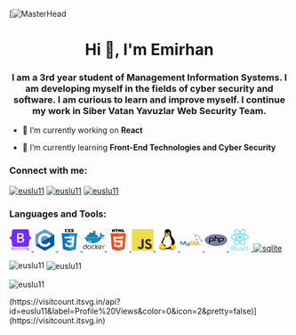  [![MasterHead](https://www.alastyr.com/blog/wp-content/uploads/2021/09/front-end-developer-.jpg)
<h1 align="center">Hi 👋, I'm Emirhan</h1>
<h3 align="center">I am a 3rd year student of Management Information Systems. I am developing myself in the fields of cyber security and software. I am curious to learn and improve myself. I continue my work in Siber Vatan Yavuzlar Web Security Team.</h3>

- 🔭 I’m currently working on **React**

- 🌱 I’m currently learning **Front-End Technologies and Cyber Security**

<h3 align="left">Connect with me:</h3>
<p align="left">
<a href="https://twitter.com/euslu11" target="blank"><img align="center" src="https://raw.githubusercontent.com/rahuldkjain/github-profile-readme-generator/master/src/images/icons/Social/twitter.svg" alt="euslu11" height="30" width="40" /></a>
<a href="https://linkedin.com/in/euslu11" target="blank"><img align="center" src="https://raw.githubusercontent.com/rahuldkjain/github-profile-readme-generator/master/src/images/icons/Social/linked-in-alt.svg" alt="euslu11" height="30" width="40" /></a>
<a href="https://instagram.com/euslu11" target="blank"><img align="center" src="https://raw.githubusercontent.com/rahuldkjain/github-profile-readme-generator/master/src/images/icons/Social/instagram.svg" alt="euslu11" height="30" width="40" /></a>
</p>

<h3 align="left">Languages and Tools:</h3>
<p align="left"> <a href="https://getbootstrap.com" target="_blank" rel="noreferrer"> <img src="https://raw.githubusercontent.com/devicons/devicon/master/icons/bootstrap/bootstrap-plain-wordmark.svg" alt="bootstrap" width="40" height="40"/> </a> <a href="https://www.cprogramming.com/" target="_blank" rel="noreferrer"> <img src="https://raw.githubusercontent.com/devicons/devicon/master/icons/c/c-original.svg" alt="c" width="40" height="40"/> </a> <a href="https://www.w3schools.com/css/" target="_blank" rel="noreferrer"> <img src="https://raw.githubusercontent.com/devicons/devicon/master/icons/css3/css3-original-wordmark.svg" alt="css3" width="40" height="40"/> </a> <a href="https://www.docker.com/" target="_blank" rel="noreferrer"> <img src="https://raw.githubusercontent.com/devicons/devicon/master/icons/docker/docker-original-wordmark.svg" alt="docker" width="40" height="40"/> </a> <a href="https://www.w3.org/html/" target="_blank" rel="noreferrer"> <img src="https://raw.githubusercontent.com/devicons/devicon/master/icons/html5/html5-original-wordmark.svg" alt="html5" width="40" height="40"/> </a> <a href="https://developer.mozilla.org/en-US/docs/Web/JavaScript" target="_blank" rel="noreferrer"> <img src="https://raw.githubusercontent.com/devicons/devicon/master/icons/javascript/javascript-original.svg" alt="javascript" width="40" height="40"/> </a> <a href="https://www.linux.org/" target="_blank" rel="noreferrer"> <img src="https://raw.githubusercontent.com/devicons/devicon/master/icons/linux/linux-original.svg" alt="linux" width="40" height="40"/> </a> <a href="https://www.mysql.com/" target="_blank" rel="noreferrer"> <img src="https://raw.githubusercontent.com/devicons/devicon/master/icons/mysql/mysql-original-wordmark.svg" alt="mysql" width="40" height="40"/> </a> <a href="https://www.php.net" target="_blank" rel="noreferrer"> <img src="https://raw.githubusercontent.com/devicons/devicon/master/icons/php/php-original.svg" alt="php" width="40" height="40"/> </a> <a href="https://reactjs.org/" target="_blank" rel="noreferrer"> <img src="https://raw.githubusercontent.com/devicons/devicon/master/icons/react/react-original-wordmark.svg" alt="react" width="40" height="40"/> </a> <a href="https://www.sqlite.org/" target="_blank" rel="noreferrer"> <img src="https://www.vectorlogo.zone/logos/sqlite/sqlite-icon.svg" alt="sqlite" width="40" height="40"/> </a> </p>

<p><img align="left" src="https://github-readme-stats.vercel.app/api/top-langs?username=euslu11&show_icons=true&locale=en&layout=compact" alt="euslu11" /></p>

<p>&nbsp;<img align="center" src="https://github-readme-stats.vercel.app/api?username=euslu11&show_icons=true&locale=en" alt="euslu11" /></p>

<p><img align="center" src="https://github-readme-streak-stats.herokuapp.com/?user=euslu11&" alt="euslu11" /></p>
(https://visitcount.itsvg.in/api?id=euslu11&label=Profile%20Views&color=0&icon=2&pretty=false)](https://visitcount.itsvg.in)
